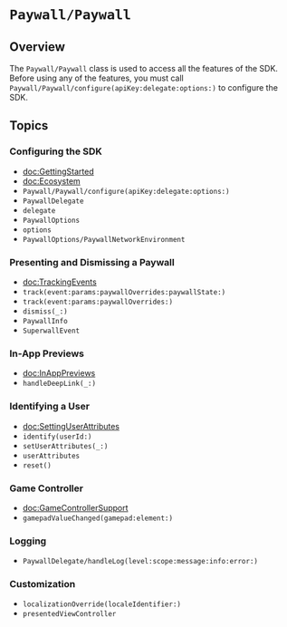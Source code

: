 # ``Paywall/Paywall``

## Overview

The ``Paywall/Paywall`` class is used to access all the features of the SDK. Before using any of the features, you must call ``Paywall/Paywall/configure(apiKey:delegate:options:)`` to configure the SDK.

## Topics

### Configuring the SDK

- <doc:GettingStarted>
- <doc:Ecosystem>
- ``Paywall/Paywall/configure(apiKey:delegate:options:)``
- ``PaywallDelegate``
- ``delegate``
- ``PaywallOptions``
- ``options``
- ``PaywallOptions/PaywallNetworkEnvironment``

### Presenting and Dismissing a Paywall

- <doc:TrackingEvents>
- ``track(event:params:paywallOverrides:paywallState:)``
- ``track(event:params:paywallOverrides:)``
- ``dismiss(_:)``
- ``PaywallInfo``
- ``SuperwallEvent``

### In-App Previews

- <doc:InAppPreviews>
- ``handleDeepLink(_:)``

### Identifying a User

- <doc:SettingUserAttributes>
- ``identify(userId:)``
- ``setUserAttributes(_:)``
- ``userAttributes``
- ``reset()``

### Game Controller

- <doc:GameControllerSupport>
- ``gamepadValueChanged(gamepad:element:)``

### Logging

- ``PaywallDelegate/handleLog(level:scope:message:info:error:)``

### Customization

- ``localizationOverride(localeIdentifier:)``
- ``presentedViewController``
